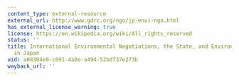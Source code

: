 ```yaml
---
content_type: external-resource
external_url: http://www.gdrc.org/ngo/jp-envi-ngo.html
has_external_license_warning: true
license: https://en.wikipedia.org/wiki/All_rights_reserved
status: ''
title: International Environmental Negotiations, the State, and Environmental NGOs
  in Japan
uid: a08304e9-c691-4a8e-a494-52bd737e273b
wayback_url: ''
---
```

